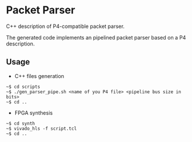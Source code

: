 # Packet Parser
C++ description of P4-compatible packet parser.

The generated code implements an pipelined packet parser based on a P4 description.

## Usage

+ C++ files generation
```console
~$ cd scripts
~$ ./gen_parser_pipe.sh <name of you P4 file> <pipeline bus size in bits>
~$ cd ..
```

+ FPGA synthesis
```console
~$ cd synth
~$ vivado_hls -f script.tcl
~$ cd ..
```
